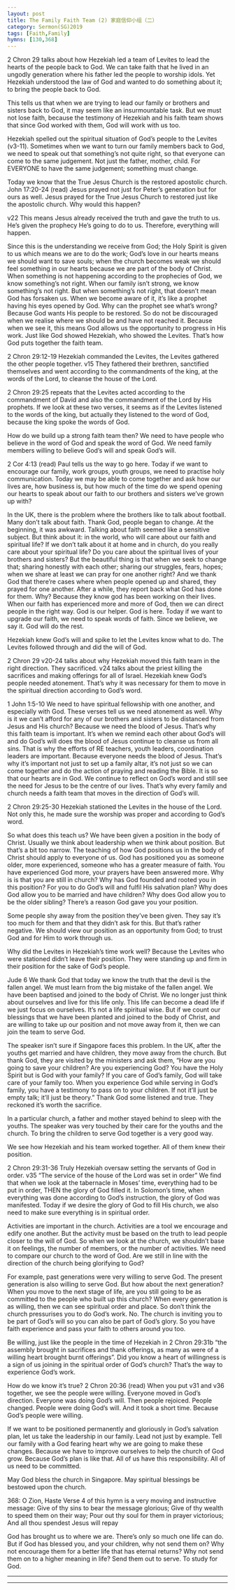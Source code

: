 ```yaml
---
layout: post
title: The Family Faith Team (2) 家庭信仰小组（二）
category: Sermon(SG)2019
tags: [Faith,Family]
hymns: [130,368]
---
```



2 Chron 29 talks about how Hezekiah led a team of Levites to lead the hearts of the people back to God. We can take faith that he lived in an ungodly generation where his father led the people to worship idols. Yet Hezekiah understood the law of God and wanted to do something about it; to bring the people back to God. 

This tells us that when we are trying to lead our family or brothers and sisters back to God, it may seem like an insurmountable task. But we must not lose faith, because the testimony of Hezekiah and his faith team shows that since God worked with them, God will work with us too. 

Hezekiah spelled out the spiritual situation of God’s people to the Levites (v3-11). Sometimes when we want to turn our family members back to God, we need to speak out that something’s not quite right, so that everyone can come to the same judgement. Not just the father, mother, child. For EVERYONE to have the same judgement; something must change. 

Today we know that the True Jesus Church is the restored apostolic church. 
John 17:20-24 (read)
Jesus prayed not just for Peter’s generation but for ours as well. Jesus prayed for the True Jesus Church to restored just like the apostolic church. Why would this happen? 

v22 This means Jesus already received the truth and gave the truth to us. He’s given the prophecy He’s going to do to us. Therefore, everything will happen. 

Since this is the understanding we receive from God; the Holy Spirit is given to us which means we are to do the work; God’s love in our hearts means we should want to save souls; when the church becomes weak we should feel something in our hearts because we are part of the body of Christ. When something is not happening according to the prophecies of God, we know something’s not right. When our family isn’t strong, we know something’s not right. But when something’s not right, that doesn’t mean God has forsaken us. When we become aware of it, it’s like a prophet having his eyes opened by God. Why can the prophet see what’s wrong? Because God wants His people to be restored. So do not be discouraged when we realise where we should be and have not reached it. Because when we see it, this means God allows us the opportunity to progress in His work. Just like God showed Hezekiah, who showed the Levites. That’s how God puts together the faith team. 

2 Chron 29:12-19
Hezekiah commanded the Levites, the Levites gathered the other people together. 
v15 They fathered their brethren, sanctified themselves and went according to the commandments of the king, at the words of the Lord, to cleanse the house of the Lord. 

2 Chron 29:25 repeats that the Levites acted according to the commandment of David and also the commandment of the Lord by His prophets. If we look at these two verses, it seems as if the Levites listened to the words of the king, but actually they listened to the word of God, because the king spoke the words of God. 

How do we build up a strong faith team then? We need to have people who believe in the word of God and speak the word of God. We need family members willing to believe God’s will and speak God’s will. 

2 Cor 4:13 (read)
Paul tells us the way to go here. Today if we want to encourage our family, work groups, youth groups, we need to practise holy communication. Today we may be able to come together and ask how our lives are, how business is, but how much of the time do we spend opening our hearts to speak about our faith to our brothers and sisters we’ve grown up with?

In the UK, there is the problem where the brothers like to talk about football. Many don’t talk about faith. Thank God, people began to change. At the beginning, it was awkward. Talking about faith seemed like a sensitive subject. But think about it: in the world, who will care about our faith and spiritual life? If we don’t talk about it at home and in church, do you really care about your spiritual life? Do you care about the spiritual lives of your brothers and sisters? But the beautiful thing is that when we seek to change that; sharing honestly with each other; sharing our struggles, fears, hopes; when we share at least we can pray for one another right? And we thank God that there’re cases where when people opened up and shared, they prayed for one another. After a while, they report back what God has done for them. Why? Because they know god has been working on their lives. When our faith has experienced more and more of God, then we can direct people in the right way. God is our helper. God is here. Today if we want to upgrade our faith, we need to speak words of faith. Since we believe, we say it. God will do the rest. 

Hezekiah knew God’s will and spike to let the Levites know what to do. The Levites followed through and did the will of God. 

2 Chron 29
v20-24 talks about why Hezekiah moved this faith team in the right direction. They sacrificed. v24 talks about the priest killing the sacrifices and making offerings for all of Israel. Hezekiah knew God’s people needed atonement. That’s why it was necessary for them to move in the spiritual direction according to God’s word. 

1 John 1:5-10
We need to have spiritual fellowship with one another, and especially with God. 
These verses tell us we need atonement as well. Why is it we can’t afford for any of our brothers and sisters to be distanced from Jesus and His church? Because we need the blood of Jesus. That’s why this faith team is important. It’s when we remind each other about God’s will and do God’s will does the blood of Jesus continue to cleanse us from all sins. That is why the efforts of RE teachers, youth leaders, coordination leaders are important. Because everyone needs the blood of Jesus. That’s why it’s important not just to set up a family altar, it’s not just so we can come together and do the action of praying and reading the Bible. It is so that our hearts are in God. We continue to reflect on God’s word and still see the need for Jesus to be the centre of our lives. That’s why every family and church needs a faith team that moves in the direction of God’s will. 

2 Chron 29:25-30
Hezekiah stationed the Levites in the house of the Lord. Not only this, he made sure the worship was proper and according to God’s word. 

So what does this teach us?
We have been given a position in the body of Christ. Usually we think about leadership when we think about position. But that’s a bit too narrow. The teaching of how God positions us in the body of Christ should apply to everyone of us. God has positioned you as someone older, more experienced, someone who has a greater measure of faith. You have experienced God more, your prayers have been answered more. Why is is that you are still in church? Why has God founded and rooted you in this position? For you to do God’s will and fulfil His salvation plan? Why does God allow you to be married and have children? Why does God allow you to be the older sibling? There’s a reason God gave you your position.  

Some people shy away from the position they’ve been given. They say it’s too much for them and that they didn’t ask for this. But that’s rather negative. We should view our position as an opportunity from God; to trust God and for Him to work through us. 

Why did the Levites in Hezekiah’s time work well? Because the Levites who were stationed didn’t leave their position. They were standing up and firm in their position for the sake of God’s people. 

Jude 6
We thank God that today we know the truth that the devil is the fallen angel. We must learn from the big mistake of the fallen angel. We have been baptised and joined to the body of Christ. We no longer just think about ourselves and live for this life only. This life can become a dead life if we just focus on ourselves. It’s not a life spiritual wise. But if we count our blessings that we have been planted and joined to the body of Christ, and are willing to take up our position and not move away from it, then we can join the team to serve God. 

The speaker isn’t sure if Singapore faces this problem. In the UK, after the youths get married and have children, they move away from the church. But thank God, they are visited by the ministers and ask them, “How are you going to save your children? Are you experiencing God? You have the Holy Spirit but is God with your family? If you care of God’s family, God will take care of your family too. When you experience God while serving in God’s family, you have a testimony to pass on to your children. If not it’ll just be empty talk; it’ll just be theory.” Thank God some listened and true. They reckoned it’s worth the sacrifice. 

In a particular church, a father and mother stayed behind to sleep with the youths. The speaker was very touched by their care for the youths and the church. To bring the children to serve God together is a very good way.

We see how Hezekiah and his team worked together. All of them knew their position. 

2 Chron 29:31-36
Truly Hezekiah oversaw setting the servants of God in order. 
v35 “The service of the house of the Lord was set in order”
We find that when we look at the tabernacle in Moses’ time, everything had to be put in order, THEN the glory of God filled it. In Solomon’s time, when everything was done according to God’s instruction, the glory of God was manifested. Today if we desire the glory of God to fill His church, we also need to make sure everything is in spiritual order. 

Activities are important in the church. Activities are a tool we encourage and edify one another. But the activity must be based on the truth to lead people closer to the will of God. So when we look at the church, we shouldn’t base it on feelings, the number of members, or the number of activities. We need to compare our church to the word of God. Are we still in line with the direction of the church being glorifying to God?

For example, past generations were very willing to serve God. The present generation is also willing to serve God. But how about the next generation? When you move to the next stage of life, are you still going to be as committed to the people who built up this church? When every generation is as willing, then we can see spiritual order and place. So don’t think the church pressurises you to do God’s work. No. The church is inviting you to be part of God’s will so you can also be part of God’s glory. So you have faith experience and pass your faith to others around you too. 

Be willing, just like the people in the time of Hezekiah in 2 Chron 29:31b “the assembly brought in sacrifices and thank offerings, as many as were of a willing heart brought burnt offerings”.
Did you know a heart of willingness is a sign of us joining in the spiritual order of God’s church? That’s the way to experience God’s work. 

How do we know it’s true?
2 Chron 20:36 (read)
When you put v31 and v36 together, we see the people were willing. Everyone moved in God’s direction. Everyone was doing God’s will. Then people rejoiced. People changed. People were doing God’s will. And it took a short time. Because God’s people were willing. 

If we want to be positioned permanently and gloriously in God’s salvation plan, let us take the leadership in our family. Lead not just by example. Tell our family with a God fearing heart why we are going to make these changes. Because we have to improve ourselves to help the church of God grow. Because God’s plan is like that. All of us have this responsibility. All of us need to be committed. 

May God bless the church in Singapore. May spiritual blessings be bestowed upon the church. 

368: O Zion, Haste
Verse 4 of this hymn is a very moving and instructive message:
Give of thy sins to bear the message glorious;
Give of thy wealth to speed them on their way;
Pour out thy soul for them in prayer victorious;
And all thou spendest Jesus will repay 

God has brought us to where we are. There’s only so much one life can do. But if God has blessed you, and your children, why not send them on? Why not encourage them for a better life that has eternal returns? Why not send them on to a higher meaning in life? Send them out to serve. To study for God. 



----
****
